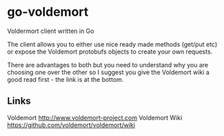 go-voldemort
============

Voldermort client written in Go

The client allows you to either use nice ready made methods (get/put etc) or expose the Voldemort protobufs objects to create your own requests.

There are advantages to both but you need to understand why you are choosing one over the other so I suggest you give the Voldemort wiki a good read first - the link is at the bottom.



## Links

Voldemort http://www.voldemort-project.com
Voldemort Wiki https://github.com/voldemort/voldemort/wiki
